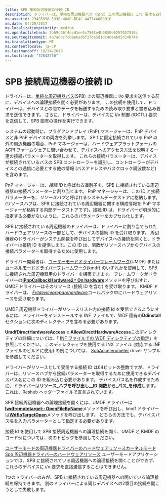 ```yaml
---
title: SPB 接続周辺機器の接続 ID
description: ドライバーは、単純な周辺機器バス (SPB) 上の周辺機器に i/o 要求を送信する前に、デバイスへの論理接続を開く必要があります。
ms.assetid: 234B5858-5930-40AD-BE4C-4A774A809D10
ms.date: 04/20/2017
ms.localizationpriority: medium
ms.openlocfilehash: 3b69c56f4ecd1ee5c7561e4b0830e6257037516c
ms.sourcegitcommit: 4b7a6ac7c68e6ad6f27da5d1dc4deabd5d34b748
ms.translationtype: MT
ms.contentlocale: ja-JP
ms.lasthandoff: 10/24/2019
ms.locfileid: "72842756"
---
```

# <a name="connection-ids-for-spb-connected-peripheral-devices"></a>SPB 接続周辺機器の接続 ID


ドライバーは、[単純な周辺機器バス](https://docs.microsoft.com/previous-versions/hh450903(v=vs.85))(SPB) 上の周辺機器に i/o 要求を送信する前に、デバイスへの論理接続を開く必要があります。 この接続を使用して、ドライバーは、デバイスとの間でデータを転送するための読み取り要求と書き込み要求を送信できます。 さらに、ドライバーは、デバイスに i/o 制御 (IOCTL) 要求を送信して、SPB 固有の操作を実行できます。




システムの起動時に、プラグアンドプレイ (PnP) マネージャーは、PnP デバイスと非 PnP デバイスの両方を列挙します。 SP 1 に固定接続されている PnP 以外の周辺機器の場合、PnP マネージャーは、ハードウェアプラットフォームの ACPI ファームウェアに問い合わせて、デバイスへのアクセス方法を説明する一連の接続パラメーターを取得します。 これらの接続パラメーターは、デバイスが接続されているバスの SPB コントローラーを識別し、コントローラーがデバイスとの通信に必要とする他の情報 (バスアドレスやバスクロック周波数など) を含めます。

PnP マネージャーは、*接続 ID*と呼ばれる識別子を、SPB に接続されている周辺機器の接続パラメーターに割り当てます。 PnP マネージャーは、この ID と接続パラメーターを、*リソースハブ*と呼ばれるシステムデータストアに格納します。 (リソースハブは、SPB に接続されている周辺機器に関する構成情報を PnP マネージャーが格納する内部データストアです)。接続 ID は、ドライバーが明示的に指定する必要がないように、これらのパラメーターをカプセル化します。

SPB に接続されている周辺機器のドライバーは、ドライバーに割り当てられたハードウェアリソースの一部として、デバイスの接続 ID を受け取ります。 周辺機器のドライバーがシステム関数を呼び出してデバイスへの接続を開くと、ドライバーは接続 ID を提供します。この ID は、関数がリソースハブからデバイスの接続パラメーターを取得するために使用します。

ドライバー開発者は、[ユーザーモードドライバーフレームワーク](https://docs.microsoft.com/windows-hardware/drivers/wdf/overview-of-the-umdf)(UMDF) または[カーネルモードドライバーフレームワーク](https://docs.microsoft.com/windows-hardware/drivers/wdf/what-s-new-for-wdf-drivers)(kmdf) のいずれかを使用して、SPB に接続された周辺機器用のドライバーを構築できます。 フレームワークがドライバーの[**IPnpCallbackHardware2:: On hardware**](https://docs.microsoft.com/windows-hardware/drivers/ddi/wudfddi/nf-wudfddi-ipnpcallbackhardware-onpreparehardware)メソッドを呼び出すと、UMDF ドライバーはそのリソース (接続 ID を含む) を受け取ります。 KMDF ドライバーは、 [*Evtdevicepreparehardware*](https://docs.microsoft.com/windows-hardware/drivers/ddi/wdfdevice/nc-wdfdevice-evt_wdf_device_prepare_hardware)コールバック中にハードウェアリソースを受け取ります。

UMDF 周辺機器ドライバーがリソースリスト内の接続 Id を受信できるようにするには、ドライバーをインストールする INF ファイルで、WDF 固有の**Ddinstall**セクションに次のディレクティブを含める必要があります。

**UmdfDirectHardwareAccess = AllowDirectHardwareAccess**このディレクティブの詳細については、「 [INF ファイルでの WDF ディレクティブの指定](https://docs.microsoft.com/windows-hardware/drivers/wdf/specifying-wdf-directives-in-inf-files)」を参照してください。 このディレクティブを使用する INX ファイル (対応する INF ファイルのビルドに使用) の例については、 [SpbAccelerometer](https://go.microsoft.com/fwlink/p/?LinkId=618052) driver サンプルを参照してください。

ドライバーがリソースとして受信する接続 ID は64ビットの整数ですが、ドライバーは、リソースハブから接続パラメーターを取得するために使用できるデバイスパス名にこの ID を組み込む必要があります。 デバイスパス名を作成するために、ドライバーは**リソース\_ハブを呼び出し\_\_ID 関数から\_パス\_を作成**します。これは、Reshub ヘッダーファイルで宣言されています。

SPB 接続周辺機器への論理接続を開くには、UMDF ドライバーは[**Iwdfremotetarget:: OpenFileByName**](https://docs.microsoft.com/windows-hardware/drivers/ddi/wudfddi/nf-wudfddi-iwdfremotetarget-openfilebyname)メソッドを呼び出し、kmdf ドライバーは[**WdfIoTargetOpen**](https://docs.microsoft.com/windows-hardware/drivers/ddi/wdfiotarget/nf-wdfiotarget-wdfiotargetopen)メソッドを呼び出します。 どちらの方法でも、デバイスパス名を入力パラメーターとして指定する必要があります。

接続 Id を使用して SPB 接続周辺機器への論理接続を開く、UMDF と KMDF のコード例については、次のトピックを参照してください。

[ユーザーモードの周辺機器ドライバーのハードウェアリソース](https://docs.microsoft.com/windows-hardware/drivers/spb/hardware-resources-for-user-mode-spb-peripheral-drivers)[カーネルモード Spb 周辺機器ドライバーのハードウェアリソース](https://docs.microsoft.com/windows-hardware/drivers/spb/hardware-resources-for-kernel-mode-spb-peripheral-drivers)
ユーザーモードアプリケーションでは、SPB に接続されている周辺機器への論理接続を開くことができず、これらのデバイスに i/o 要求を直接送信することはできません。

1つのドライバーのみが、SPB に接続されている周辺機器への開いている論理接続を保持できます。 別のドライバーによる同じデバイスへの2番目の接続を開こうとして失敗します。

 

 




